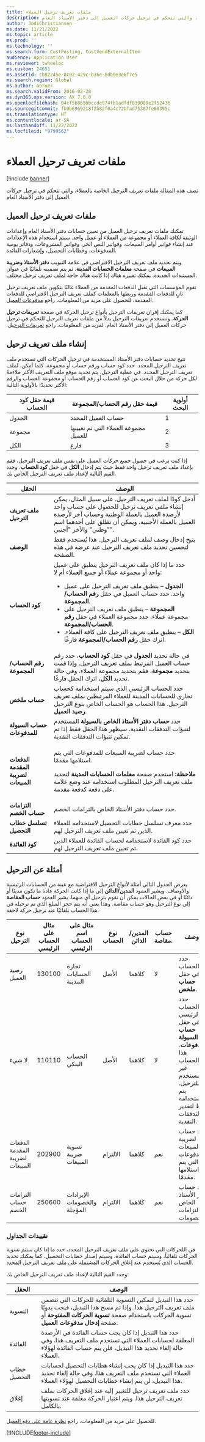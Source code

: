 ```yaml
---
title: ملفات تعريف ترحيل العملاء
description: تصف هذه المقالة ملفات تعريف الترحيل الخاصة بالعملاء، والتي تتحكم في ترحيل حركات العميل إلى دفتر الأستاذ العام.
author: JodiChristiansen
ms.date: 11/21/2022
ms.topic: article
ms.prod: ''
ms.technology: ''
ms.search.form: CustPosting, CustVendExternalItem
audience: Application User
ms.reviewer: twheeloc
ms.custom: 24651
ms.assetid: cb82245e-8c02-429c-b36e-8db0e3e6f7e5
ms.search.region: Global
ms.author: abruer
ms.search.validFrom: 2016-02-28
ms.dyn365.ops.version: AX 7.0.0
ms.openlocfilehash: 04cf5b8656bccde974fb1adfdf830080e2f52436
ms.sourcegitcommit: fb9b6969218f2b82f0a4c72bfad75387fe00395c
ms.translationtype: HT
ms.contentlocale: ar-SA
ms.lasthandoff: 11/22/2022
ms.locfileid: "9799562"
---
```

# <a name="customer-posting-profiles"></a>ملفات تعريف ترحيل العملاء

[!include [banner](../includes/banner.md)]

تصف هذه المقالة ملفات تعريف الترحيل الخاصة بالعملاء، والتي تتحكم في ترحيل حركات العميل إلى دفتر الأستاذ العام.

## <a name="customer-posting-profiles"></a>ملفات تعريف ترحيل العميل

تمكنك ملفات تعريف ترحيل العميل من تعيين حسابات دفتر الأستاذ العام وإعدادات الوثيقة لكافة العملاء أو مجموعة من العملاء أو عميل واحد. سيتم استخدام هذه الإعدادات عند إنشاء فواتير أوامر المبيعات، وفواتير النص الحر، وفواتير المشروعات، ودفاتر يومية المدفوعات، وخطابات التحصيل، وإشعارات الفائدة. 

ويتم تحديد ملف تعريف الترحيل الافتراضي في علامة التبويب **دفتر الأستاذ وضريبة المبيعات** في صفحة **معلمات الحسابات المدينة**. ثم يتم تضمينه تلقائيًا في عنوان المستندات الجديدة. يمكنك تغييره هناك إذا كانت هناك حاجة لملف تعريف ترحيل مختلف. 

تقوم المؤسسات التي تقبل الدفعات المقدمة من العملاء غالبًا بتكوين ملف تعريف ترحيل ثانٍ للدفعات المقدمة وربطها بالمعلمات كملف تعريف الترحيل الافتراضي للدفعات المقدمة. للحصول على مزيد من المعلومات، راجع [مدفوعات العميل‬](customer-prepayments.md).

كما يمكنك إقران تعريفات الترحيل بأنواع ترحيل الحركة في صفحة **تعريفات ترحيل الحركة**. وتستخدم تعريفات الترحيل بدلاً من ملفات تعريف الترحيل للتحكم في ترحيل حركات العميل إلى دفتر الأستاذ العام. ‏‫لمزيد من المعلومات، راجع [‬‏‫تعريفات الترحيل](../general-ledger/posting-definitions.md).

## <a name="creating-a-posting-profile"></a>إنشاء ملف تعريف ترحيل
تتيح تحديد حسابات دفتر الأستاذ المستخدمة في ترحيل الحركات التي تستخدم ملف تعريف الترحيل المحدد. حدد كود حساب ورقم حساب أو مجموعة، كلما أمكن، لملف تعريف الترحيل المحدد. في عملية الترحيل، يتم تحديد موقع ملف التعريف الأكثر ملاءمةً لكل حركة من خلال البحث عن كود الحساب أو رقم الحساب أو مجموعة الحساب والرقم الأكثر تحديدًا بالأولوية التالية:

| قيمة حقل كود الحساب | قيمة حقل رقم الحساب/المجموعة                | أولوية البحث |
|--------------------------|-------------------------------------------------|-----------------|
| الجدول                    | حساب العميل المحدد                       | 1               |
| مجموعة                    | مجموعة العملاء التي تم تعيينها للعميل | 2               |
| ‏‏الكل‬                      | فارغ                                           | 3               |

إذا كنت ترغب في حصول جميع حركات العميل على نفس ملف تعريف الترحيل، فقم بإعداد ملف تعريف ترحيل واحد فقط حيث يتم إدخال **الكل** في حقل **كود الحساب**. وحدد القيم التالية لإعداد ملف تعريف الترحيل الخاص بك.

<table>
<thead>
<tr>
<th>الحقل</th>
<th>الوصف</th>
</tr>
</thead>
<tbody>
<tr>
<td><strong>ملف تعريف الترحيل</strong></td>
<td>أدخل كودًا لملف تعريف الترحيل. على سبيل المثال، يمكن إنشاء ملفي تعريف ترحيل للحصول على حساب واحد لأرصدة العميل بالعملة الوطنية وحساب آخر لأرصدة العميل بالعملة الأجنبية. ويمكن أن تطلق على أحدهما اسم "وطني" والآخر "أجنبي".</td>
</tr>
<tr>
<td><strong>الوصف</strong></td>
<td>يتيح إدخال وصف لملف تعريف الترحيل. هذا يُستخدم فقط لتحسين تحديد ملف تعريف الترحيل عند عرضه في هذه الصفحة.</td>
</tr>
<tr>
<td><strong>كود الحساب</strong></td>
<td>حدد ما إذا كان ملف تعريف الترحيل ينطبق على عميل واحد أو مجموعة عملاء أو جميع العملاء أم لا:
<ul>
<li><b>الجدول</b> – ينطبق ملف تعريف الترحيل على عميل واحد. حدد حساب العميل في حقل <b>رقم الحساب/المجموعة</b>.</li>
<li><b>المجموعة</b> – ينطبق ملف تعريف الترحيل على مجموعة عملاء. حدد مجموعة العملاء في حقل <b>رقم الحساب/المجموعة</b>.</li>
<li><b>الكل</b> – ينطبق ملف تعريف الترحيل على كافة العملاء. اترك حقل <b>رقم الحساب/المجموعة</b> فارغًا.</li>
</ul>
</td>
</tr>
<tr>
<td><strong>رقم الحساب/المجموعة</strong></td>
<td>في حالة تحديد <b>الجدول</b> في حقل <b>كود الحساب</b>، حدد رقم حساب العميل المرتبط بملف تعريف الترحيل. وإذا قمت بتحديد <b>مجموعة</b>، فقم بتحديد مجموعة العملاء. وفي حالة تحديد <b>الكل</b>، اترك الحقل فارغًا.</td>
</tr>
<tr>
<td><strong>حساب ملخص</strong></td>
<td>حدد الحساب الرئيسي الذي سيتم استخدامه كحساب تجاري للحسابات المدينة للعملاء المرتبطين بملف تعريف الترحيل. هذا الحساب هو الحساب الخاص بنوع الترحيل <b>رصيد العميل</b>.</td>
</tr>
<tr>
<td><strong>حساب السيولة للمدفوعات</strong></td>
<td>حدد <strong>حساب دفتر الأستاذ الخاص بالسيولة</strong> المستخدم لتنبؤات التدفقات النقدية. سيظهر هذا الحقل فقط إذا تم تمكين تنبؤات التدفقات النقدية.</td>
</tr>
<tr>
<td><strong>الدفعات المقدمة لضريبة المبيعات</strong></td>
<td><p>حدد حساب لضريبة المبيعات للمدفوعات التي يتم استلامها مقدمًا.</p>
<p><strong>ملاحظة:</strong> استخدم صفحة <b>معلمات الحسابات المدينة</b> لتحديد ملف تعريف الترحيل المطلوب استخدامه عند وضع علامة على دفعة كدفعة مقدمة.</p>
</td>
</tr>
<tr>
<td><strong>التزامات حساب الخصم</strong></td>
<td>حدد حساب دفتر الأستاذ الخاص بالتزامات الخصم.</td>
</tr>
<tr>
<td><strong>تسلسل خطاب التحصيل</strong></td>
<td>حدد معرف تسلسل خطابات التحصيل لاستخدامه للعملاء الذين تم تعيين ملف تعريف الترحيل لهم.</td>
</tr>
<tr>
<td><strong>كود الفائدة</strong></td>
<td>حدد كود الفائدة لاستخدامه لحساب الفائدة للعملاء الذين تم تعيين ملف تعريف الترحيل لهم.</td>
</tr>
</tbody>
</table>

## <a name="posting-examples"></a>أمثلة عن الترحيل

يعرض الجدول التالي أمثلة لأنواع الترحيل الافتراضية مع عينة من الحسابات الرئيسية والأوصاف. ويشير العمود **المدين/الدائن** إلى ما إذا كانت الحركة عادة ما تكون مدينًا أو دائنًا أو في بعض الحالات يمكن أن تقوم بترحيل أي منهما. يشير العمود **حساب المقاصة** إلى نوع الترحيل وهو حساب مقاصة. وهذا يعني أنه يتم حجز المبلغ الذي تم ترحيله في هذا الحساب تلقائيًا عند ترحيل حركة لاحقة. 

| نوع الترحيل | مثال على الحساب الرئيسي | مثال على اسم الحساب الرئيسي | نوع الحساب | المدين/الدائن | حساب مقاصة. | ‏‏الوصف‬ |
|--------------|----------------------|---------------------------|--------------|--------------|------------------|-------------|
| رصيد العميل | 130100 | تجارة الحسابات المدينة | الأصل | كلاهما | لا | حدد الحساب في حقل **حساب ملخص**.|
| ‏‫لا شيء‬ | 110110 | الحساب البنكي | الأصل | كلاهما | لا | حدد الحساب الرئيسي في حقل **حساب السيولة للمدفوعات**. هذا الحساب غير مستخدم للترحيل. يتم استخدامه فقط لتقدير التدفقات النقدية. |
| الدفعات المقدمة لضريبة المبيعات | 202900 | تسوية ضريبة المبيعات | الالتزام | كلاهما | ‏‏نعم‬ | حدد حساب لضريبة المبيعات للمدفوعات التي يتم استلامها مقدمًا. |
| التزامات حساب الخصم | 250600 | الإيرادات والخصومات المؤجلة | الالتزام | كلاهما | ‏‏نعم‬ | حدد حساب دفتر الأستاذ الخاص بالتزامات الخصومات.|     

### <a name="table-restrictions"></a>تقييدات الجداول

في اللحركات التي تحتوي على ملف تعريف الترحيل المحدد، حدد ما إذا كان ستتم تسوية الحركات تلقائياً، وسيتم حساب الفائدة، وسيتم إصدار خطابات التحصيل. كما يمكنك تحديد الحساب الذي يُستخدم عند إغلاق الحركات المشتملة على ملف تعريف الترحيل المحدد.

وحدد القيم التالية لإعداد ملف تعريف الترحيل الخاص بك:

| الحقل                 | الوصف                                           |
|-----------------------|-------------------------------------------------------|
| التسوية        | حدد هذا التبديل لتمكين التسوية التلقائية للحركات التي تتضمن ملف تعريف الترحيل هذا. وإذا تم مسح هذا التبديل، فيجب يدويًا تسوية الحركات باستخدام صفحة **تسوية الحركات المفتوحة** أو صفحة **إدخال مدفوعات العميل**. |
| الفائدة          | حدد هذا التبديل إذا كان يجب حساب الفائدة في الأرصدة المعلقة لحسابات العملاء التي تستخدم ملف التعريف هذا. وفي حالة إلغاء تحديد هذا التبديل، فلن يتم حساب الفائدة لهؤلاء العملاء.                                           |
| خطاب التحصيل | حدد هذا التبديل إذا كان يجب إنشاء هطابات التحصيل لحسابات العملاء التي تستخدم ملف التعريف هذا. وفي حالة إلغاء تحديد هذا التبديل، لن يتم إنشاء خطابات التحصيل لهؤلاء العملاء.                                                 |
| ‏‫إغلاق             | حدد ملف تعريف ترحيل للتغيير إليه عند إغلاق الحركات بملف تعريف الترحيل هذا. ويتم اعتبار الحركة مغلقة عند تسويتها بالكامل.             |



للحصول على مزيد من المعلومات، راجع [نظرة عامة على دفع العميل‬](../cash-bank-management/tasks/customer-payment-overview.md).



[!INCLUDE[footer-include](../../includes/footer-banner.md)]
